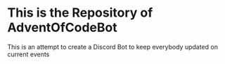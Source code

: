 # This is the Repository of AdventOfCodeBot
This is an attempt to create a Discord Bot to keep everybody updated on current events
